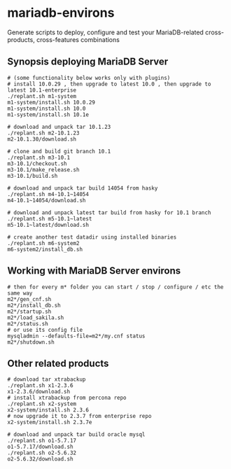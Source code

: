 # mariadb-environs
Generate scripts to deploy, configure and test your MariaDB-related cross-products, cross-features combinations

## Synopsis deploying MariaDB Server
```
# (some functionality below works only with plugins)
# install 10.0.29 , then upgrade to latest 10.0 , then upgrade to latest 10.1-enterprise
./replant.sh m1-system
m1-system/install.sh 10.0.29
m1-system/install.sh 10.0
m1-system/install.sh 10.1e

# download and unpack tar 10.1.23
./replant.sh m2-10.1.23
m2-10.1.30/download.sh

# clone and build git branch 10.1
./replant.sh m3-10.1
m3-10.1/checkout.sh
m3-10.1/make_release.sh
m3-10.1/build.sh

# download and unpack tar build 14054 from hasky
./replant.sh m4-10.1~14054
m4-10.1~14054/download.sh

# download and unpack latest tar build from hasky for 10.1 branch
./replant.sh m5-10.1~latest
m5-10.1~latest/download.sh

# create another test datadir using installed binaries
./replant.sh m6-system2
m6-system2/install_db.sh
```

## Working with MariaDB Server environs
```
# then for every m* folder you can start / stop / configure / etc the same way
m2*/gen_cnf.sh
m2*/install_db.sh
m2*/startup.sh
m2*/load_sakila.sh
m2*/status.sh
# or use its config file
mysqladmin --defaults-file=m2*/my.cnf status
m2*/shutdown.sh
```
## Other related products
```
# download tar xtrabackup
./replant.sh x1-2.3.6
x1-2.3.6/download.sh
# install xtrabackup from percona repo
./replant.sh x2-system
x2-system/install.sh 2.3.6
# now upgrade it to 2.3.7 from enterprise repo
x2-system/install.sh 2.3.7e

# download and unpack tar build oracle mysql
./replant.sh o1-5.7.17
o1-5.7.17/download.sh
./replant.sh o2-5.6.32
o2-5.6.32/download.sh
```
